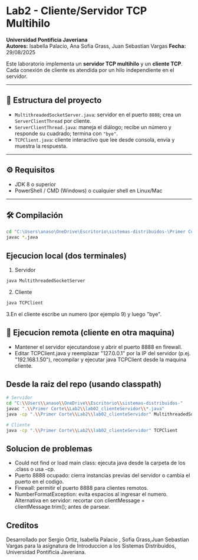# Lab2 - Cliente/Servidor TCP Multihilo

**Universidad Pontificia Javeriana**  
**Autores:** Isabella Palacio, Ana Sofia Grass, Juan Sebastian Vargas 
**Fecha:** 29/08/2025  

Este laboratorio implementa un **servidor TCP multihilo** y un **cliente TCP**.  
Cada conexión de cliente es atendida por un hilo independiente en el servidor.

---

## 📂 Estructura del proyecto
- `MultithreadedSocketServer.java`: servidor en el puerto `8888`; crea un `ServerClientThread` por cliente.  
- `ServerClientThread.java`: maneja el diálogo; recibe un número y responde su cuadrado; termina con `"bye"`.  
- `TCPClient.java`: cliente interactivo que lee desde consola, envía y muestra la respuesta.  

---

## ⚙️ Requisitos
- JDK 8 o superior  
- PowerShell / CMD (Windows) o cualquier shell en Linux/Mac  

---

## 🛠️ Compilación
```bash
cd "C:\Users\anaso\OneDrive\Escritorio\sistemas-distribuidos-\Primer Corte\Lab2\lab02_clienteServidor"
javac *.java
```
## Ejecucion local (dos terminales)
1. Servidor
```bash
java MultithreadedSocketServer
```
2. Cliente
 ```bash
java TCPClient
```
3.En el cliente escribe un numero (por ejemplo 9) y luego "bye".

## 📂 Ejecucion remota (cliente en otra maquina)
- Mantener el servidor ejecutandose y abrir el puerto 8888 en firewall.
- Editar TCPClient.java y reemplazar "127.0.0.1" por la IP del servidor (p.ej. "192.168.1.50"), recompilar y ejecutar java TCPClient desde la maquina cliente.
## Desde la raiz del repo (usando classpath)
 ```bash
# Servidor
cd "C:\\Users\\anaso\\OneDrive\\Escritorio\\sistemas-distribuidos-"
javac ".\\Primer Corte\\Lab2\\lab02_clienteServidor\\*.java"
java -cp ".\\Primer Corte\\Lab2\\lab02_clienteServidor" MultithreadedSocketServer

# Cliente
java -cp ".\\Primer Corte\\Lab2\\lab02_clienteServidor" TCPClient
```
## Solucion de problemas
- Could not find or load main class: ejecuta java desde la carpeta de los .class o usa -cp.
- Puerto 8888 ocupado: cierra instancias previas del servidor o cambia el puerto en el codigo.
- Firewall: permitir el puerto 8888 para clientes remotos.
- NumberFormatException: evita espacios al ingresar el numero. Alternativa en servidor: recortar con clientMessage = clientMessage.trim(); antes de parsear.
## Creditos
Desarrollado por Sergio Ortiz, Isabella Palacio , Sofia Grass,Juan Sebastian Vargas para la asignatura de Introduccion a los Sistemas Distribuidos, Universidad Pontificia Javeriana.
  







